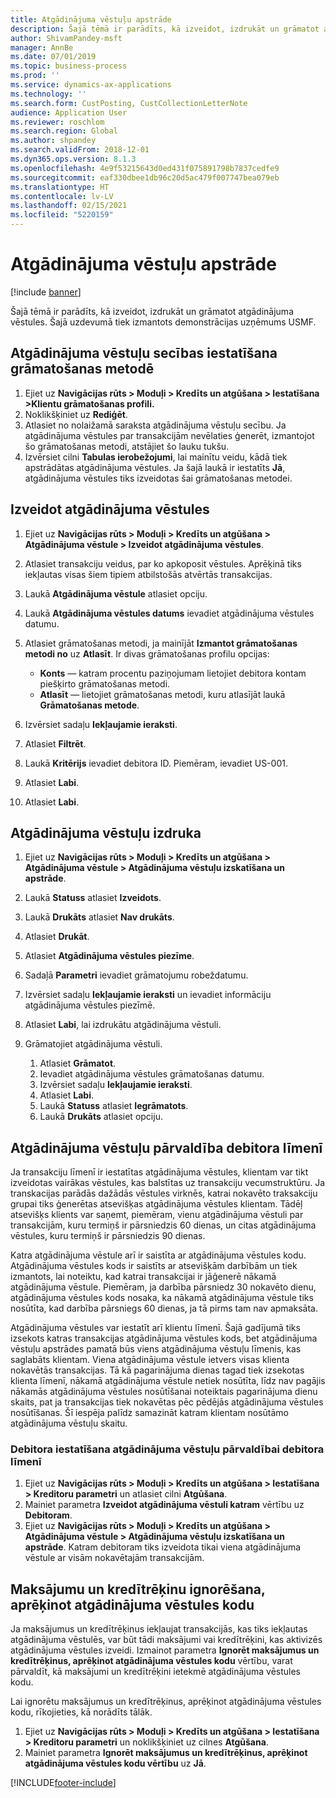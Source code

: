 ```yaml
---
title: Atgādinājuma vēstuļu apstrāde
description: Šajā tēmā ir parādīts, kā izveidot, izdrukāt un grāmatot atgādinājuma vēstules.
author: ShivamPandey-msft
manager: AnnBe
ms.date: 07/01/2019
ms.topic: business-process
ms.prod: ''
ms.service: dynamics-ax-applications
ms.technology: ''
ms.search.form: CustPosting, CustCollectionLetterNote
audience: Application User
ms.reviewer: roschlom
ms.search.region: Global
ms.author: shpandey
ms.search.validFrom: 2018-12-01
ms.dyn365.ops.version: 8.1.3
ms.openlocfilehash: 4e9f53215643d0ed431f075891798b7837cedfe9
ms.sourcegitcommit: eaf330dbee1db96c20d5ac479f007747bea079eb
ms.translationtype: HT
ms.contentlocale: lv-LV
ms.lasthandoff: 02/15/2021
ms.locfileid: "5220159"
---
```

# <a name="process-collection-letters"></a>Atgādinājuma vēstuļu apstrāde

[!include [banner](../../includes/banner.md)]

Šajā tēmā ir parādīts, kā izveidot, izdrukāt un grāmatot atgādinājuma vēstules. Šajā uzdevumā tiek izmantots demonstrācijas uzņēmums USMF.

## <a name="set-up-a-collection-letter-sequence-on-the-posting-profile"></a>Atgādinājuma vēstuļu secības iestatīšana grāmatošanas metodē
1. Ejiet uz **Navigācijas rūts > Moduļi > Kredīts un atgūšana > Iestatīšana >Klientu grāmatošanas profili.**
2. Noklikšķiniet uz **Rediģēt**.
3. Atlasiet no nolaižamā saraksta atgādinājuma vēstuļu secību. Ja atgādinājuma vēstules par transakcijām nevēlaties ģenerēt, izmantojot šo grāmatošanas metodi, atstājiet šo lauku tukšu.  
4. Izvērsiet cilni **Tabulas ierobežojumi**, lai mainītu veidu, kādā tiek apstrādātas atgādinājuma vēstules. Ja šajā laukā ir iestatīts **Jā**, atgādinājuma vēstules tiks izveidotas šai grāmatošanas metodei.  

## <a name="create-collection-letters"></a>Izveidot atgādinājuma vēstules
1. Ejiet uz **Navigācijas rūts > Moduļi > Kredīts un atgūšana > Atgādinājuma vēstule > Izveidot atgādinājuma vēstules**.
2. Atlasiet transakciju veidus, par ko apkoposit vēstules. Aprēķinā tiks iekļautas visas šiem tipiem atbilstošās atvērtās transakcijas.  
3. Laukā **Atgādinājuma vēstule** atlasiet opciju.
4. Laukā **Atgādinājuma vēstules datums** ievadiet atgādinājuma vēstules datumu.
5. Atlasiet grāmatošanas metodi, ja mainījāt **Izmantot grāmatošanas metodi no** uz **Atlasīt**. Ir divas grāmatošanas profilu opcijas:   

   - **Konts** — katram procentu paziņojumam lietojiet debitora kontam piešķirto grāmatošanas metodi.   
   - **Atlasīt** — lietojiet grāmatošanas metodi, kuru atlasījāt laukā **Grāmatošanas metode**.  

6. Izvērsiet sadaļu **Iekļaujamie ieraksti**.
7. Atlasiet **Filtrēt**.
8. Laukā **Kritērijs** ievadiet debitora ID. Piemēram, ievadiet US-001.
9. Atlasiet **Labi**.
10. Atlasiet **Labi**.

## <a name="print-collection-letters"></a>Atgādinājuma vēstuļu izdruka
1. Ejiet uz **Navigācijas rūts > Moduļi > Kredīts un atgūšana > Atgādinājuma vēstule > Atgādinājuma vēstuļu izskatīšana un apstrāde**.
2. Laukā **Statuss** atlasiet **Izveidots**.
3. Laukā **Drukāts** atlasiet **Nav drukāts**.
4. Atlasiet **Drukāt**.
5. Atlasiet **Atgādinājuma vēstules piezīme**.
6. Sadaļā **Parametri** ievadiet grāmatojumu robeždatumu.
7. Izvērsiet sadaļu **Iekļaujamie ieraksti** un ievadiet informāciju atgādinājuma vēstules piezīmē.
8. Atlasiet **Labi**, lai izdrukātu atgādinājuma vēstuli.
9. Grāmatojiet atgādinājuma vēstuli.

    1. Atlasiet **Grāmatot**.
    1. Ievadiet atgādinājuma vēstules grāmatošanas datumu.
    1. Izvērsiet sadaļu **Iekļaujamie ieraksti**.
    1. Atlasiet **Labi**.
    1. Laukā **Statuss** atlasiet **Iegrāmatots**.
    1. Laukā **Drukāts** atlasiet opciju.

## <a name="control-collection-letters-at-the-customer-level"></a>Atgādinājuma vēstuļu pārvaldība debitora līmenī
Ja transakciju līmenī ir iestatītas atgādinājuma vēstules, klientam var tikt izveidotas vairākas vēstules, kas balstītas uz transakciju vecumstruktūru. Ja transkacijas parādās dažādās vēstules virknēs, katrai nokavēto traksakciju grupai tiks ģenerētas atsevišķas atgādinājuma vēstules klientam. Tādēļ atsevišķs klients var saņemt, piemēram, vienu atgādinājuma vēstuli par transakcijām, kuru termiņš ir pārsniedzis 60 dienas, un citas atgādinājuma vēstules, kuru termiņš ir pārsniedzis 90 dienas. 

Katra atgādinājuma vēstule arī ir saistīta ar atgādinājuma vēstules kodu. Atgādinājuma vēstules kods ir saistīts ar atsevišķām darbībām un tiek izmantots, lai noteiktu, kad katrai transakcijai ir jāģenerē nākamā atgādinājuma vēstule. Piemēram, ja darbība pārsniedz 30 nokavēto dienu, atgādinājuma vēstules kods nosaka, ka nākamā atgādinājuma vēstule tiks nosūtīta, kad darbība pārsniegs 60 dienas, ja tā pirms tam nav apmaksāta. 

Atgādinājuma vēstules var iestatīt arī klientu līmenī. Šajā gadījumā tiks izsekots katras transakcijas atgādinājuma vēstules kods, bet atgādinājuma vēstuļu apstrādes pamatā būs viens atgādinājuma vēstuļu līmenis, kas saglabāts klientam. Viena atgādinājuma vēstule ietvers visas klienta nokavētās transakcijas. Tā kā pagarinājuma dienas tagad tiek izsekotas klienta līmenī, nākamā atgādinājuma vēstule netiek nosūtīta, līdz nav pagājis nākamās atgādinājuma vēstules nosūtīšanai noteiktais pagarinājuma dienu skaits, pat ja transakcijas tiek nokavētas pēc pēdējās atgādinājuma vēstules nosūtīšanas. Šī iespēja palīdz samazināt katram klientam nosūtāmo atgādinājuma vēstuļu skaitu.

### <a name="set-up-the-customer-to-control-collection-letters-at-the-customer-level"></a>Debitora iestatīšana atgādinājuma vēstuļu pārvaldībai debitora līmenī
1.  Ejiet uz **Navigācijas rūts > Moduļi > Kredīts un atgūšana > Iestatīšana > Kreditoru parametri** un atlasiet cilni **Atgūšana**. 
2.  Mainiet parametra **Izveidot atgādinājuma vēstuli katram** vērtību uz **Debitoram**. 
3.  Ejiet uz **Navigācijas rūts > Moduļi > Kredīts un atgūšana > Atgādinājuma vēstule > Atgādinājuma vēstuļu izskatīšana un apstrāde**. Katram debitoram tiks izveidota tikai viena atgādinājuma vēstule ar visām nokavētajām transakcijām.

## <a name="ignore-payments-and-credit-memos-when-calculating-the-collection-letter-code"></a>Maksājumu un kredītrēķinu ignorēšana, aprēķinot atgādinājuma vēstules kodu
Ja maksājumus un kredītrēķinus iekļaujat transakcijās, kas tiks iekļautas atgādinājuma vēstulēs, var būt tādi maksājumi vai kredītrēķini, kas aktivizēs atgādinājuma vēstules izveidi. Izmainot parametra **Ignorēt maksājumus un kredītrēķinus, aprēķinot atgādinājuma vēstules kodu** vērtību, varat pārvaldīt, kā maksājumi un kredītrēķini ietekmē atgādinājuma vēstules kodu. 

Lai ignorētu maksājumus un kredītrēķinus, aprēķinot atgādinājuma vēstules kodu, rīkojieties, kā norādīts tālāk.

1. Ejiet uz **Navigācijas rūts > Moduļi > Kredīts un atgūšana > Iestatīšana > Kreditoru parametri** un noklikšķiniet uz cilnes **Atgūšana**. 
2. Mainiet parametra **Ignorēt maksājumus un kredītrēķinus, aprēķinot atgādinājuma vēstules kodu vērtību** uz **Jā**.


[!INCLUDE[footer-include](../../../includes/footer-banner.md)]